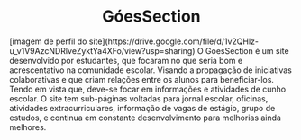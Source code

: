 
<h1 align="center"> GóesSection </h1>
[imagem de perfil do site](https://drive.google.com/file/d/1v2QHlz-u_v1V9AzcNDRlveZyktYa4XFo/view?usp=sharing)
O GoesSection é um site desenvolvido por estudantes, que focaram no que seria bom e acrescentativo na comunidade escolar. Visando a propagação de iniciativas colaborativas e que criam relações entre os alunos para beneficiar-los.
 Tendo em vista que, deve-se focar em informações e atividades de cunho escolar. O site tem sub-páginas voltadas para jornal escolar, oficinas, atividades extracurriculares, informação de vagas de estágio, grupo de estudos, e continua em constante desenvolvimento para melhorias ainda melhores.
